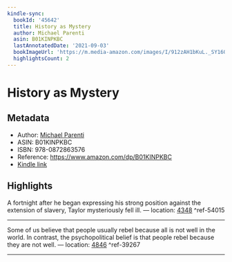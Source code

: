 ```yaml
---
kindle-sync:
  bookId: '45642'
  title: History as Mystery
  author: Michael Parenti
  asin: B01KINPKBC
  lastAnnotatedDate: '2021-09-03'
  bookImageUrl: 'https://m.media-amazon.com/images/I/912zAH1bKuL._SY160.jpg'
  highlightsCount: 2
---
```

# History as Mystery
## Metadata
* Author: [Michael Parenti](https://www.amazon.com/Michael-Parenti/e/B000APNF70/ref=dp_byline_cont_ebooks_1)
* ASIN: B01KINPKBC
* ISBN: 978-0872863576
* Reference: https://www.amazon.com/dp/B01KINPKBC
* [Kindle link](kindle://book?action=open&asin=B01KINPKBC)

## Highlights
A fortnight after he began expressing his strong position against the extension of slavery, Taylor mysteriously fell ill. — location: [4348](kindle://book?action=open&asin=B01KINPKBC&location=4348) ^ref-54015

---
Some of us believe that people usually rebel because all is not well in the world. In contrast, the psychopolitical belief is that people rebel because they are not well. — location: [4846](kindle://book?action=open&asin=B01KINPKBC&location=4846) ^ref-39267

---
